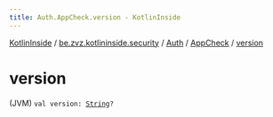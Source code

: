 ```yaml
---
title: Auth.AppCheck.version - KotlinInside
---
```


[KotlinInside](../../../index.html) / [be.zvz.kotlininside.security](../../index.html) / [Auth](../index.html) / [AppCheck](index.html) / [version](./version.html)

# version

(JVM) `val version: `[`String`](https://kotlinlang.org/api/latest/jvm/stdlib/kotlin/-string/index.html)`?`